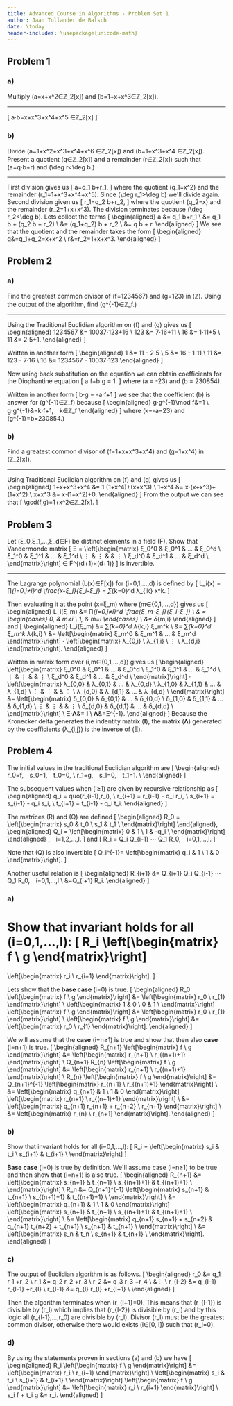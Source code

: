 ```yaml
---
title: Advanced Course in Algorithms - Problem Set 1
author: Jaan Tollander de Balsch
date: \today
header-includes: \usepackage{unicode-math}
---
```

## Problem 1
### a)
Multiply \(a=x+x^2∈ℤ_2[x]\) and \(b=1+x+x^3∈ℤ_2[x]\).

---

\[
a⋅b=x+x^3+x^4+x^5 ∈ℤ_2[x]
\]

### b)
Divide \(a=1+x^2+x^3+x^4+x^6 ∈ℤ_2[x]\) and \(b=1+x^3+x^4 ∈ℤ_2[x]\). Present a quotient \(q∈ℤ_2[x]\) and a remainder \(r∈ℤ_2[x]\) such that  \(a=q⋅b+r\) and \(\deg r<\deg b.\)

---

First division gives us
\[
a=q_1 b+r_1,
\]
where the quotient \(q_1=x^2\) and the remainder \(r_1=1+x^3+x^4+x^5\). Since \(\deg r_1>\deg b\) we'll divide again. Second division given us
\[
r_1=q_2 b+r_2,
\]
where the quotient \(q_2=x\) and the remainder \(r_2=1+x+x^3\). The division terminates because \(\deg r_2<\deg b\). Lets collect the terms
\[
\begin{aligned}
a &= q_1 b+r_1 \\
&= q_1 b + (q_2 b + r_2) \\
&= (q_1+q_2) b + r_2 \\
&= q b + r.
\end{aligned}
\]
We see that the quotient and the remainder takes the form
\[
\begin{aligned}
q&=q_1+q_2=x+x^2 \\
r&=r_2=1+x+x^3.
\end{aligned}
\]


## Problem 2
### a)
Find the greatest common divisor of \(f=1234567\) and \(g=123\) in \(ℤ\). Using the output of the algorithm, find \(g^{-1}∈ℤ_f.\)

---

Using the Traditional Euclidian algorithm on \(f\) and \(g\) gives us
\[
\begin{aligned}
1234567 &= 10037⋅123+16 \\
123 &= 7⋅16+11 \\
16 &= 1⋅11+5 \\
11 &= 2⋅5+1.
\end{aligned}
\]

Written in another form
\[
\begin{aligned}
1 &= 11 - 2⋅5 \\
5 &= 16 - 1⋅11 \\
11 &= 123 - 7⋅16 \\
16 &= 1234567 - 10037⋅123
\end{aligned}
\]

Now using back substitution on the equation we can obtain coefficients for the Diophantine equation
\[
a⋅f+b⋅g = 1.
\]
where \(a = -23\) and \(b = 230854\).

Written in another form
\[
b⋅g = -a⋅f+1
\]
we see that the coefficient \(b\) is answer for \(g^{-1}∈ℤ_f\) because
\[
\begin{aligned}
g⋅g^{-1}\mod f&=1 \\
g⋅g^{-1}&=k⋅f+1, k∈ℤ_f
\end{aligned}
\]
where \(k=-a=23\) and \(g^{-1}=b=230854.\)


### b)
Find a greatest common divisor of \(f=1+x+x^3+x^4\) and \(g=1+x^4\) in \(ℤ_2[x]\).

---

Using Traditional Euclidian algorithm on \(f\) and \(g\) gives us
\[
\begin{aligned}
1+x+x^3+x^4 &= 1⋅(1+x^4)+(x+x^3) \\
1+x^4 &= x⋅(x+x^3)+(1+x^2) \\
x+x^3 &= x⋅(1+x^2)+0.
\end{aligned}
\]
From the output we can see that
\[
\gcd(f,g)=1+x^2∈ℤ_2[x].
\]


## Problem 3
Let \(ξ_0,ξ_1,…,ξ_d∈F\) be distinct elements in a field \(F\). Show that Vandermonde matrix
\[
Ξ =
\left[\begin{matrix}
ξ_0^0 & ξ_0^1 & … & ξ_0^d \\
ξ_1^0 & ξ_1^1 & … & ξ_1^d \\
⋮ & ⋮ &  & ⋮ \\
ξ_d^0 & ξ_d^1 & … & ξ_d^d \\
\end{matrix}\right]
∈ F^{(d+1)×(d+1)}
\]
is invertible.

---

The Lagrange polynomial \(L(x)∈F[x]\) for \(i=0,1,…,d\) is defined by
\[
L_i(x) = ∏_{j=0,j≠i}^d \frac{x-ξ_j}{ξ_i-ξ_j} = ∑_{k=0}^d λ_{ik} x^k.
\]

Then evaluating it at the point \(x=ξ_m\) where \(m∈\{0,1,…,d\}\) gives us
\[
\begin{aligned}
L_i(ξ_m) &= ∏_{j=0,j≠i}^d \frac{ξ_m-ξ_j}{ξ_i-ξ_j}
\\
& =
\begin{cases}
0, & m≠i \\
1, & m=i
\end{cases}
\\
&= δ_{m,i}
\end{aligned}
\]
and
\[
\begin{aligned}
L_i(ξ_m) &= ∑_{k=0}^d λ_{k,i} ξ_m^k \\
&= ∑_{k=0}^d ξ_m^k λ_{k,i} \\
&=
\left[\begin{matrix}
ξ_m^0 & ξ_m^1 & … & ξ_m^d
\end{matrix}\right]
·
\left[\begin{matrix}
λ_{0,i} \\ λ_{1,i} \\ ⋮ \\ λ_{d,i}
\end{matrix}\right].
\end{aligned}
\]

Written in matrix form over \(i,m∈\{0,1,…,d\}\) gives us
\[
\begin{aligned}
\left[\begin{matrix}
ξ_0^0 & ξ_0^1 & … & ξ_0^d \\
ξ_1^0 & ξ_1^1 & … & ξ_1^d \\
⋮ & ⋮ &  & ⋮ \\
ξ_d^0 & ξ_d^1 & … & ξ_d^d \\
\end{matrix}\right]
⋅
\left[\begin{matrix}
λ_{0,0} & λ_{0,1} & … & λ_{0,d} \\
λ_{1,0} & λ_{1,1} & … & λ_{1,d} \\
⋮ & ⋮ &  & ⋮ \\
λ_{d,0} & λ_{d,1} & … & λ_{d,d} \\
\end{matrix}\right]
&=
\left[\begin{matrix}
δ_{0,0} & δ_{0,1} & … & δ_{0,d} \\
δ_{1,0} & δ_{1,1} & … & δ_{1,d} \\
⋮ & ⋮ &  & ⋮ \\
δ_{d,0} & δ_{d,1} & … & δ_{d,d} \\
\end{matrix}\right]
\\
Ξ⋅𝚲&= 𝐈
\\
𝚲&=Ξ^{-1}.
\end{aligned}
\]
Because the Kronecker delta generates the indentity matrix \(𝐈\), the matrix \(𝚲\) generated by the coefficients \(λ_{i,j}\) is the inverse of \(Ξ\).


## Problem 4
The initial values in the traditional Euclidian algorithm are
\[
\begin{aligned}
r_0=f, s_0=1, t_0=0, \\
r_1=g, s_1=0, t_1=1. \\
\end{aligned}
\]

The subsequent values when \(i≥1\) are given by recursive relationship as
\[
\begin{aligned}
q_i = quo(r_{i-1},r_i), \\
r_{i+1} = r_{i-1} - q_i r_i, \\
s_{i+1} = s_{i-1} - q_i s_i, \\
t_{i+1} = t_{i-1} - q_i t_i.
\end{aligned}
\]

The matrices \(R\) and \(Q\) are defined
\[
\begin{aligned}
R_0 =
\left[\begin{matrix}
s_0 & t_0 \\
s_1 & t_1 \\
\end{matrix}\right]
\end{aligned},
\begin{aligned}
Q_i =
\left[\begin{matrix}
0 & 1 \\
1 & -q_i \\
\end{matrix}\right]
\end{aligned}
, i=1,2,…,l.
\]
and
\[
R_i = Q_i Q_{i-1} ⋯ Q_1 R_0, i=0,1,…,l.
\]

Note that \(Q\) is also invertible
\[
Q_i^{-1}=
\left[\begin{matrix}
q_i & 1 \\
1 & 0
\end{matrix}\right].
\]

Another useful relation is
\[
\begin{aligned}
R_{i+1} &= Q_{i+1} Q_i Q_{i-1} ⋯ Q_1 R_0, i=0,1,…,l \\
&=Q_{i+1} R_i.
\end{aligned}
\]

<!-- \[
\begin{aligned}
r_{i+1} &= r_{i-1} - q_i r_i \\
r_{i+1} + q_i r_i &= r_{i-1} \\
\end{aligned}
\] -->


### a)
Show that invariant holds for all \(i=0,1,…,l\):
\[
R_i
\left[\begin{matrix}
f \\ g
\end{matrix}\right]
=
\left[\begin{matrix}
r_i \\ r_{i+1}
\end{matrix}\right].
\]

Lets show that the **base case** \(i=0\) is true.
\[
\begin{aligned}
R_0
\left[\begin{matrix}
f \\ g
\end{matrix}\right]
&=
\left[\begin{matrix}
r_0 \\ r_{1}
\end{matrix}\right]
\\
\left[\begin{matrix}
1 & 0 \\
0 & 1 \\
\end{matrix}\right]
\left[\begin{matrix}
f \\ g
\end{matrix}\right]
&=
\left[\begin{matrix}
r_0 \\ r_{1}
\end{matrix}\right]
\\
\left[\begin{matrix}
f \\ g
\end{matrix}\right]
&=
\left[\begin{matrix}
r_0 \\ r_{1}
\end{matrix}\right].
\end{aligned}
\]

We will assume that the **case** \(i=n≥1\) is true and show that then also **case** \(i=n+1\) is true.
\[
\begin{aligned}
R_{n+1}
\left[\begin{matrix}
f \\ g
\end{matrix}\right]
&=
\left[\begin{matrix}
r_{n+1} \\ r_{(n+1)+1}
\end{matrix}\right]
\\
Q_{n+1} R_{n}
\left[\begin{matrix}
f \\ g
\end{matrix}\right]
&=
\left[\begin{matrix}
r_{n+1} \\ r_{(n+1)+1}
\end{matrix}\right]
\\
R_{n}
\left[\begin{matrix}
f \\ g
\end{matrix}\right]
&=
Q_{n+1}^{-1}
\left[\begin{matrix}
r_{n+1} \\ r_{(n+1)+1}
\end{matrix}\right]
\\
&=
\left[\begin{matrix}
q_{n+1} & 1 \\
1 & 0
\end{matrix}\right]
\left[\begin{matrix}
r_{n+1} \\ r_{(n+1)+1}
\end{matrix}\right]
\\
&=
\left[\begin{matrix}
q_{n+1} r_{n+1} + r_{n+2} \\ r_{n+1}
\end{matrix}\right]
\\
&=
\left[\begin{matrix}
r_{n} \\ r_{n+1}
\end{matrix}\right].
\end{aligned}
\]

### b)
Show that invariant holds for all \(i=0,1,…,l\):
\[
R_i =
\left[\begin{matrix}
s_i & t_i \\
s_{i+1} & t_{i+1} \\
\end{matrix}\right]
\]

**Base case** \(i=0\) is true by definition. We'll assume case \(i=n≥1\) to be true and then show that \(i=n+1\) is also true.
\[
\begin{aligned}
R_{n+1}
&=
\left[\begin{matrix}
s_{n+1} & t_{n+1} \\
s_{(n+1)+1} & t_{(n+1)+1} \\
\end{matrix}\right]
\\
R_n
&=
Q_{n+1}^{-1}
\left[\begin{matrix}
s_{n+1} & t_{n+1} \\
s_{(n+1)+1} & t_{(n+1)+1} \\
\end{matrix}\right]
\\
&=
\left[\begin{matrix}
q_{n+1} & 1 \\
1 & 0
\end{matrix}\right]
\left[\begin{matrix}
s_{n+1} & t_{n+1} \\
s_{(n+1)+1} & t_{(n+1)+1} \\
\end{matrix}\right]
\\
&=
\left[\begin{matrix}
q_{n+1} s_{n+1} + s_{n+2} & q_{n+1} t_{n+2} + t_{n+1} \\
s_{n+1} & t_{n+1} \\
\end{matrix}\right]
\\
&=
\left[\begin{matrix}
s_n & t_n \\
s_{n+1} & t_{n+1} \\
\end{matrix}\right].
\end{aligned}
\]

### c)
The output of Euclidian algorithm is as follows.
\[
\begin{aligned}
r_0 &= q_1 r_1 +r_2 \\
r_1 &= q_2 r_2 +r_3 \\
r_2 &= q_3 r_3 +r_4 \\
&⋮ \\
r_{l-2} &= q_{l-1} r_{l-1} +r_{l} \\
r_{l-1} &= q_{l} r_{l} +r_{l+1} \\
\end{aligned}
\]

Then the algorithm terminates when \(r_{l+1}=0\). This means that \(r_{l-1}\) is divisible by \(r_l\) which implies that \(r_{l-2}\) is divisible by \(r_l\) and by this logic all \(r_{l-1},…,r_0\) are divisible by \(r_l\). Divisor \(r_l\) must be the greatest common divisor, otherwise there would exists \(i∈[0, l]\) such that \(r_i=0\).


### d)
By using the statements proven in sections (a) and (b) we have
\[
\begin{aligned}
R_i
\left[\begin{matrix}
f \\ g
\end{matrix}\right]
&=
\left[\begin{matrix}
r_i \\ r_{i+1}
\end{matrix}\right]
\\
\left[\begin{matrix}
s_i & t_i \\
s_{i+1} & t_{i+1} \\
\end{matrix}\right]
\left[\begin{matrix}
f \\ g
\end{matrix}\right]
&=
\left[\begin{matrix}
r_i \\ r_{i+1}
\end{matrix}\right]
\\
s_i f + t_i g &= r_i.
\end{aligned}
\]
